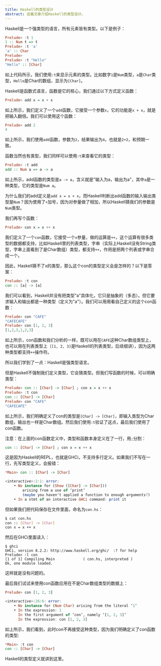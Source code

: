 ```yaml
---
title: Haskell的类型设计
abstract: 这篇文章介绍Haskell的类型设计。
---
```




Haskell是一个强类型的语言，所有元素皆有类型。以下是例子：

```haskell
Prelude> :t 1
1 :: Num t => t
Prelude> :t 'a'
'a' :: Char
Prelude>
Prelude> :t "Hello"
"Hello" :: [Char]
```

如上代码所示，我们使用`:t`来显示元素的类型。比如数字`1`是`Num`类型，`a`是`Char`类型，`Hello`是Char的数组，显示为`[Char]`。

Haskell是函数式语言，函数是它的核心，我们通过以下方式定义函数：

```haskell
Prelude> add x = x + x
```

如上所示，我们定义了一个`add`函数，它接受一个参数`x`，它的功能是`x + x`，就是把输入翻倍。我们可以使用这个函数：

```haskell
Prelude> add 2
4
```

如上所示，我们使用`add`函数，参数为`2`，结果输出为`4`，也就是`2+2`，和预期一致。

函数当然也有类型，我们同样可以使用`:t`来查看它的类型：

```haskell
Prelude> :t add
add :: Num a => a -> a
```

如上所示，add函数的类型是`a -> a`，含义就是"输入为a，输出为a"，其中`a`是一种类型，它的类型是`Num a`。

为什么我们的add定义是`add x = x + x`，而Haskell判断出add函数的输入输出类型是`Num`？因为使用了`+`加号，因为对参量做了相加，所以Haskell猜我们的参数是`Num`类型。

我们再写个函数：

```haskell
Prelude> con x = x ++ x
```

我们定义了一个`con`函数，它接受一个`x`参量，做的运算是`++`，这个运算有很多类型的数据都支持，比如Haskell里的列表类型，字串（实际上Haskell没有String类型，字串上面看到了是Char数组）类型，都支持`++`，作用是把两个列表或字串合成一个。

因此，Haskell猜不了x的类型，那么这个con的类型定义会是怎样的？以下是答案：

```haskell
Prelude> :t con
con :: [a] -> [a]
```

我们可以看到，Haskell并没有把类型"a"具体化，它只是抽象的（多态）。但它要求输入和输出都是一种类型（定义为"a"）。我们可以用用看自己定义的这个con函数：

```haskell
Prelude> con "CAFE"
"CAFECAFE"
Prelude> con [1, 2, 3]
[1,2,3,1,2,3]
```

如上所示，con函数和我们分析的一样，既可以用在`CAFE`这种Char数组类型上，也可以用在列表类型上（`[1, 2, 3]`是Haskell的列表类型，后续细讲），因为这两种类型都支持`++`操作符。

所以我们学到了一点：Haskell是强类型语言。

但是Haskell不强制我们定义类型，它会猜类型。但我们写函数的时候，可以明确类型：

```haskell
Prelude> con :: [Char] -> [Char] ; con x = x ++ x
Prelude> :t con
con :: [Char] -> [Char]
Prelude> con "CAFE"
"CAFECAFE"
```

如上所示，我们明确定义了con的类型是`[Char] -> [Char]`，即输入类型为Char数组，输出也一样是Char数组。然后我们使用`:t`验证了这点，最后我们使用了con函数。

注意：在上面的con函数定义中，类型和函数本身定义在了一行，用`;`分割：

```haskell
con :: [Char] -> [Char] ; con x = x ++ x
```

这是因为Haskell的REPL，也就是GHCi，不支持多行定义。如果我们不写在一行，先写类型定义，会报错：

```haskell
*Main> con :: [Char] -> [Char]

<interactive>:2:1: error:
	• No instance for (Show ([Char] -> [Char]))
		arising from a use of ‘print’
		(maybe you haven't applied a function to enough arguments?)
	• In a stmt of an interactive GHCi command: print it
```

但如果我们把代码保存在文件里面，命名为`con.hs`：

```bash
$ cat con.hs
con :: [Char] -> [Char]
con x = x ++ x
```

然后在GHCi里面读入：

```hashekll
$ ghci
GHCi, version 8.2.2: http://www.haskell.org/ghc/  :? for help
Prelude> :l con
[1 of 1] Compiling Main             ( con.hs, interpreted )
Ok, one module loaded.
```

这样就是没有问题的。

最后我们试试来使用con函数应用在不是Char数组类型的数据上：

```haskell
Prelude> con [1, 2, 3]

<interactive>:26:6: error:
	• No instance for (Num Char) arising from the literal ‘1’
	• In the expression: 1
	  In the first argument of ‘con’, namely ‘[1, 2, 3]’
	  In the expression: con [1, 2, 3]
```

如上所示，我们看到，此时con不再接受这种类型，因为我们明确定义了con函数的类型:

```haskell
*Main> :t con
con :: [Char] -> [Char]
```

Haskell的类型定义就讲到这里。

